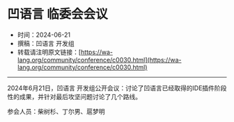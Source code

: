 # 凹语言 临委会会议

- 时间：2024-06-21
- 撰稿：凹语言 开发组
- 转载请注明原文链接：[https://wa-lang.org/community/conference/c0030.html](https://wa-lang.org/community/conference/c0030.html)

---

2024年6月21日，凹语言 开发组公开会议：讨论了凹语言已经取得的IDE插件阶段性的成果，并针对最后攻坚问题讨论了几个路线。

参会人员：柴树杉、丁尔男、扈梦明

